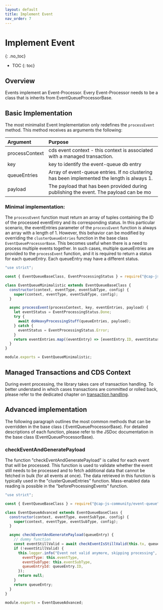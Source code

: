 ```yaml
---
layout: default
title: Implement Event
nav_order: 7
---
```


<!-- prettier-ignore-start -->
# Implement Event
{: .no_toc}
<!-- prettier-ignore-end -->

<!-- prettier-ignore -->
- TOC
{: toc}

## Overview

Events implement an Event-Processor. Every Event-Processor needs to be a class that is inherits from
EventQueueProcessorBase.

## Basic Implementation

The most minimalist Event Implementation only redefines the `processEvent` method. This method receives as arguments the
following:

| Argument       | Purpose                                                                                     |
| :------------- | :------------------------------------------------------------------------------------------ |
| processContext | cds event context - this context is associated with a managed transaction.                  |
| key            | key to identify the event-queue db entry                                                    |
| queueEntries   | Array of event-queue entries. If no clustering has been implemented the length is always 1. |
| payload        | The payload that has been provided during publishing the event. The payload can be mo       |

### Minimal implementation:

The `processEvent` function must return an array of tuples containing the ID of the processed eventEntry and its
corresponding status. In this particular scenario, the eventEntries parameter of the `processEvent` function is always
an array with a length of 1. However, this behavior can be modified by overriding the `clusterQueueEntries` function in
the base class `EventQueueProcessorBase`. This becomes useful when there is a need to process multiple events together.
In such cases, multiple queueEntries are provided to the `processEvent` function, and it is required to return a status
for each queueEntry. Each queueEntry may have a different status.

```js
"use strict";

const { EventQueueBaseClass, EventProcessingStatus } = require("@cap-js-community/event-queue");

class EventQueueMinimalistic extends EventQueueBaseClass {
  constructor(context, eventType, eventSubType, config) {
    super(context, eventType, eventSubType, config);
  }

  async processEvent(processContext, key, eventEntries, payload) {
    let eventStatus = EventProcessingStatus.Done;
    try {
      await doHeavyProcessingStuff(queueEntries, payload);
    } catch {
      eventStatus = EventProcessingStatus.Error;
    }
    return eventEntries.map((eventEntry) => [eventEntry.ID, eventStatus]);
  }
}

module.exports = EventQueueMinimalistic;
```

## Managed Transactions and CDS Context

During event processing, the library takes care of transaction handling. To better understand in which cases
transactions are committed or rolled back, please refer to the dedicated chapter
on [transaction handling](/event-queue/transaction-handling).

## Advanced implementation

The following paragraph outlines the most common methods that can be overridden in the base class (
EventQueueProcessorBase). For detailed descriptions of each function, please refer to the JSDoc documentation in the
base class (EventQueueProcessorBase).

### checkEventAndGeneratePayload

The function "checkEventAndGeneratePayload" is called for each event that will be processed. This function is used to
validate whether the event still needs to be processed and to fetch additional data that cannot be fetched in bulk (for
all events at once). The data retrieved in this function is typically used in the "clusterQueueEntries" function.
Mass-enabled data reading is possible in the "beforeProcessingEvents" function.

```js
"use strict";

const { EventQueueBaseClass } = require("@cap-js-community/event-queue");

class EventQueueAdvanced extends EventQueueBaseClass {
  constructor(context, eventType, eventSubType, config) {
    super(context, eventType, eventSubType, config);
  }

  async checkEventAndGeneratePayload(queueEntry) {
    // dummy function
    const eventStillValid = await checkEventIsStillValid(this.tx, queueEntry.payload);
    if (!eventStillValid) {
      this.logger.info("Event not valid anymore, skipping processing", {
        eventType: this.eventType,
        eventSubType: this.eventSubType,
        queueEntryId: queueEntry.ID,
      });
      return null;
    }
    return queueEntry;
  }
}

module.exports = EventQueueAdvanced;
```
